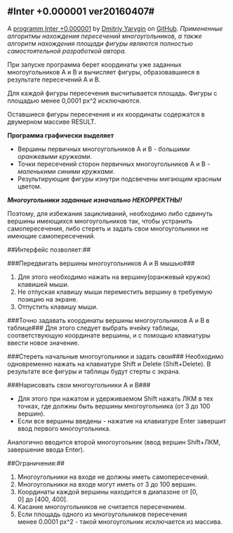 #Inter +0.000001 ver20160407#
---------------------------


A [programm Inter +0.000001](http://dmitriy-yarygin.github.io/Inters/) by [Dmitriy Yarygin](https://github.com/Dmitriy-Yarygin) on [GitHub](https://github.com/Dmitriy-Yarygin/Inters). _Примененные алгоритмы нахождения пересечений многоугольников, а также алгоритм нахождения площади фигуры являются полностью самостоятельной разработкой автора._


При запуске программа берет координаты уже заданных многоугольников A и B и вычисляет фигуры, образовавшиеся в результате пересечений A и B.

Для каждой фигуры пересечения высчитывается площадь. Фигуры с площадью менее 0,0001 px^2 исключаются. 

Оставшиеся фигуры пересечения и их координаты содержатся в двумерном массиве RESULT. 

**Программа графически выделяет**

* Вершины первичных многоугольников А и В - _большими оранжевыми кружками_.
* Точки пересечений сторон первичных многоугольников А и В - _маленькими синими кружками_.
* Результирующие фигуры изнутри подсвечены мигающим красным цветом.



_**Многоугольники заданные изначально НЕКОРРЕКТНЫ!**_ 

Поэтому, для избежания зацикливаний, необходимо либо сдвинуть вершины имеющихся многоугольников так, чтобы устранить самопересечения, либо стереть и задать свои многоугольники не имеющие самопересечений.

##Интерфейс позволяет:##

###Передвигать вершины многоугольников А и В мышью###
1. Для этого необходимо нажать на вершину(оранжевый кружок) клавишей мыши.
2. Не отпуская клавишу мыши переместить вершину в требуемую позицию на экране.
3. Отпустить клавишу мыши.

###Точно задавать координаты вершины многоугольников А и В в таблице###
Для этого следует выбрать ячейку таблицы, соответствующую координате вершины, и с помощью клавиатуры ввести новое значение.

###Стереть начальные многоугольники и задать свои###
Необходимо одновременно нажать на клавиатуре Shift и Delete (Shift+Delete). 
В результате все фигуры и таблицы будут стерты с экрана.

###Нарисовать свои многоугольники А и В###
* Для этого при нажатом и удерживаемом Shift нажать ЛКМ в тех точках, где должны быть вершины многоугольника (от 3 до 100 вершин).
* Если все вершины введены - нажатие на клавиатуре Enter завершит ввод первого многоугольника.

Аналогично вводится второй многоугольник (ввод вершин Shift+ЛКМ, завершение ввода Enter).


##Ограничения:##
1. Многоугольники на входе не должны иметь самопересечений. 
2. Многоугольники на входе могут иметь от 3 до 100 вершин.
3. Координаты каждой вершины находится в диапазоне от [0, 0] до [400, 400].
4. Касание многоугольников не считается пересечением.
5. Если площадь одного из многоугольников пересечения менее 0.0001 px^2 - такой многоугольник исключается из массива.